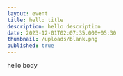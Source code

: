 ```yaml
---
layout: event
title: hello title
description: hello description
date: 2023-12-01T02:07:35.000+05:30
thumbnail: /uploads/blank.png
published: true
---
```


hello body
